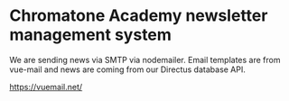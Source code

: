 # Chromatone Academy newsletter management system

We are sending news via SMTP via nodemailer. Email templates are from vue-mail and news are coming from our Directus database API.

<https://vuemail.net/>
